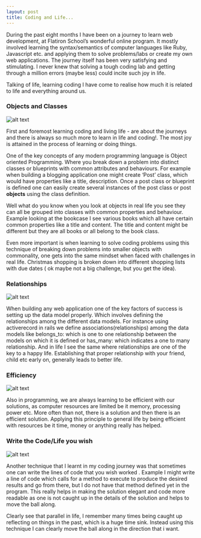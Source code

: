 ```yaml
---
layout: post
title: Coding and Life...
---
```



During the past eight months I have been on a journey to learn web development, at Flatiron School’s wonderful online program.  It mostly involved learning the syntax/semantics of computer languages like Ruby, Javascript etc. and applying them to solve problems/labs or create my own web applications. The journey itself has been very satisfying and stimulating. I never knew that solving a tough coding lab and getting through a million errors (maybe less) could incite such joy in life.

Talking of life, learning coding I have come to realise how much it is related to life and everything around us. 

### Objects and Classes

![alt text](tejbans.github.io/images/class.jpg)

First and foremost learning coding and living life  -  are about the journeys and there is always so much more to learn in life and coding!. The most joy is attained in the process of learning or doing things.

One of the key concepts of any modern programming  language is Object oriented Programming.  Where you break down a problem into distinct classes or blueprints with common attributes and behaviours.  For example when building a blogging application one might create  ‘Post’ class, which would have properties like a title, description. Once a post class or blueprint is defined one can easily create several instances of the post class or post **objects** using the class definition. 

Well what do you know when you look at objects in real life you see they can all be grouped into classes with common properties and behaviour. Example looking at the bookcase I see various books which all have certain common properties like a title and content. The title and content might be different but they are all books  or all belong to the book class. 

Even more important is when learning to solve coding problems using this technique of breaking down problems into smaller objects with commonality, one gets into the same mindset when faced with challenges in real life. Christmas shopping is broken down into different shopping lists  with due dates ( ok maybe not a big challenge, but you get the idea).

### Relationships

![alt text](tejbans.github.io/images/relate.jpg)

When building any web application one of the key factors of success is setting up the data model properly.  Which involves defining the relationships among the different data models. For instance using activerecord in rails we define associations(relationships) among the data models like belongs_to: which is one to one relationship between the models on which it is defined or  has_many: which indicates a one to many relationship.
And in life I   see the same where relationships are one of the key to a happy life. Establishing that proper relationship with your friend, child etc early on, generally leads to better life.

### Efficiency

![alt text](tejbans.github.io/images/efficien.jpg)

Also in programming,  we are always learning to be efficient with our solutions, as computer  resources are limited be it memory, processing power etc. More often than not, there is a solution and then there is an efficient solution. 
 Applying this principle to general  life by being efficient with resources be it time, money or anything really has helped.

### Write the Code/Life you wish 

![alt text](tejbans.github.io/images/vie.jpg)

Another technique that I learnt in my coding journey was that sometimes one can  write the lines of code that you wish worked . Example I might write a line of code  which calls for a method to execute  to produce the desired results and go from there, but I do not have that method defined yet in the program. This really helps in making the solution elegant and code more readable as one is not caught up in the details of the solution and helps to move the ball along.

Clearly see that parallel in life,  I remember many times being caught up reflecting on things in the past, which is a huge time sink. Instead using this technique I can clearly move the ball along in the direction that i want.

